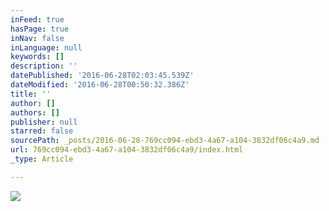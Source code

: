 ```yaml
---
inFeed: true
hasPage: true
inNav: false
inLanguage: null
keywords: []
description: ''
datePublished: '2016-06-28T02:03:45.539Z'
dateModified: '2016-06-28T00:50:32.386Z'
title: ''
author: []
authors: []
publisher: null
starred: false
sourcePath: _posts/2016-06-28-769cc094-ebd3-4a67-a104-3832df06c4a9.md
url: 769cc094-ebd3-4a67-a104-3832df06c4a9/index.html
_type: Article

---
```

![](https://the-grid-user-content.s3-us-west-2.amazonaws.com/0890c71e-f0cd-463a-8f1a-fcd936e411d2.jpg)